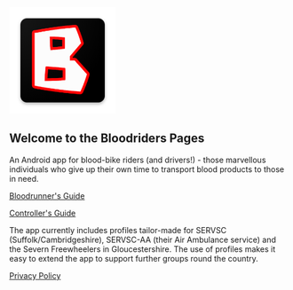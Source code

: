![Logo](ic_launcher.png)

## Welcome to the Bloodriders Pages

An Android app for blood-bike riders (and drivers!) - those marvellous individuals who give up their own time to transport blood products to those in need.

[Bloodrunner's Guide](https://roxburd.github.io/bloodriders/RidersGuide)

[Controller's Guide](https://roxburd.github.io/bloodriders/ControllersGuide)

The app currently includes profiles tailor-made for SERVSC (Suffolk/Cambridgeshire), SERVSC-AA (their Air Ambulance service) and the Severn Freewheelers in Gloucestershire. The use of profiles makes it easy to extend the app to support further groups round the country.

[Privacy Policy](https://roxburd.github.io/bloodriders/privacy)
